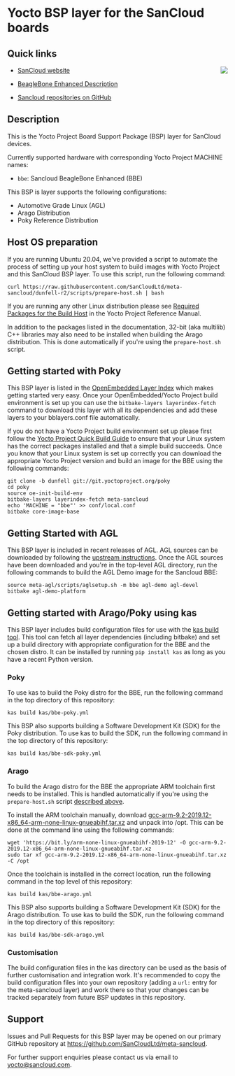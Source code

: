# Yocto BSP layer for the SanCloud boards

## Quick links

[<img align=right src="https://www.sancloud.com/wp-content/uploads/2016/09/sancloud_and_address_web.png">](https://www.sancloud.com/)

* [SanCloud website](https://www.sancloud.com/)

* [BeagleBone Enhanced Description](https://www.sancloud.com/beaglebone-enhanced-bbe)

* [Sancloud repositories on GitHub](https://github.com/SanCloudLtd)

## Description

This is the Yocto Project Board Support Package (BSP) layer for SanCloud devices.

Currently supported hardware with corresponding Yocto Project MACHINE names:

* `bbe`: Sancloud BeagleBone Enhanced (BBE)

This BSP is layer supports the following configurations:

* Automotive Grade Linux (AGL)
* Arago Distribution
* Poky Reference Distribution

## Host OS preparation

If you are running Ubuntu 20.04, we've provided a script to automate the
process of setting up your host system to build images with Yocto Project and
this SanCloud BSP layer. To use this script, run the following command:

    curl https://raw.githubusercontent.com/SanCloudLtd/meta-sancloud/dunfell-r2/scripts/prepare-host.sh | bash

If you are running any other Linux distribution please see
[Required Packages for the Build Host](https://www.yoctoproject.org/docs/3.1.4/ref-manual/ref-manual.html#required-packages-for-the-build-host)
in the Yocto Project Reference Manual.

In addition to the packages listed in the documentation, 32-bit (aka
multilib) C++ libraries may also need to be installed when building the Arago
distribution. This is done automatically if you're using the
`prepare-host.sh` script.

## Getting started with Poky

This BSP layer is listed in the
[OpenEmbedded Layer Index](http://layers.openembedded.org/)
which makes getting started very easy. Once your OpenEmbedded/Yocto Project
build environment is set up you can use the `bitbake-layers layerindex-fetch`
command to download this layer with all its dependencies and add these layers
to your bblayers.conf file automatically.

If you do not have a Yocto Project build environment set up please first
follow the
[Yocto Project Quick Build Guide](https://www.yoctoproject.org/docs/3.1.1/brief-yoctoprojectqs/brief-yoctoprojectqs.html)
to ensure that your Linux system has the correct packages installed and that
a simple build succeeds. Once you know that your Linux system is set up
correctly you can download the appropriate Yocto Project version and build an
image for the BBE using the following commands:

    git clone -b dunfell git://git.yoctoproject.org/poky
    cd poky
    source oe-init-build-env
    bitbake-layers layerindex-fetch meta-sancloud
    echo 'MACHINE = "bbe"' >> conf/local.conf
    bitbake core-image-base

## Getting Started with AGL

This BSP layer is included in recent releases of AGL. AGL sources can be
downloaded by following the
[upstream instructions](https://wiki.automotivelinux.org/agl-distro/source-code).
Once the AGL sources have been downloaded and you're in the top-level AGL
directory, run the following commands to build the AGL Demo image for the
Sancloud BBE:

    source meta-agl/scripts/aglsetup.sh -m bbe agl-demo agl-devel
    bitbake agl-demo-platform

## Getting started with Arago/Poky using kas

This BSP layer includes build configuration files for use with the
[kas build tool](https://github.com/siemens/kas). This tool can fetch all
layer dependencies (including bitbake) and set up a build directory with
appropriate configuration for the BBE and the chosen distro. It can be
installed by running `pip install kas` as long as you have a recent Python
version.

### Poky

To use kas to build the Poky distro for the BBE, run the following command in
the top directory of this repository:

    kas build kas/bbe-poky.yml

This BSP also supports building a Software Development Kit (SDK) for the Poky
distribution. To use kas to build the SDK, run the following command in the
top directory of this repository:

    kas build kas/bbe-sdk-poky.yml

### Arago

To build the Arago distro for the BBE the appropriate ARM toolchain first
needs to be installed. This is handled automatically if you're using the
`prepare-host.sh` script [described above](#host-os-preparation).

To install the ARM toolchain manually, download
[gcc-arm-9.2-2019.12-x86_64-arm-none-linux-gnueabihf.tar.xz](https://bit.ly/arm-none-linux-gnueabihf-2019-12)
and unpack into /opt. This can be done at the command line using the
following commands:

    wget 'https://bit.ly/arm-none-linux-gnueabihf-2019-12' -O gcc-arm-9.2-2019.12-x86_64-arm-none-linux-gnueabihf.tar.xz
    sudo tar xf gcc-arm-9.2-2019.12-x86_64-arm-none-linux-gnueabihf.tar.xz -C /opt

Once the toolchain is installed in the correct location, run the following
command in the top level of this repository:

    kas build kas/bbe-arago.yml

This BSP also supports building a Software Development Kit (SDK) for the Arago
distribution. To use kas to build the SDK, run the following command in the
top directory of this repository:

    kas build kas/bbe-sdk-arago.yml

### Customisation

The build configuration files in the kas directory can be used as the basis of
further customisation and integration work. It's recommended to copy the build
configuration files into your own repository (adding a `url:` entry for the
meta-sancloud layer) and work there so that your changes can be tracked
separately from future BSP updates in this repository.

## Support

Issues and Pull Requests for this BSP layer may be opened on our primary
GitHub repository at https://github.com/SanCloudLtd/meta-sancloud.

For further support enquiries please contact us via email to yocto@sancloud.com.
